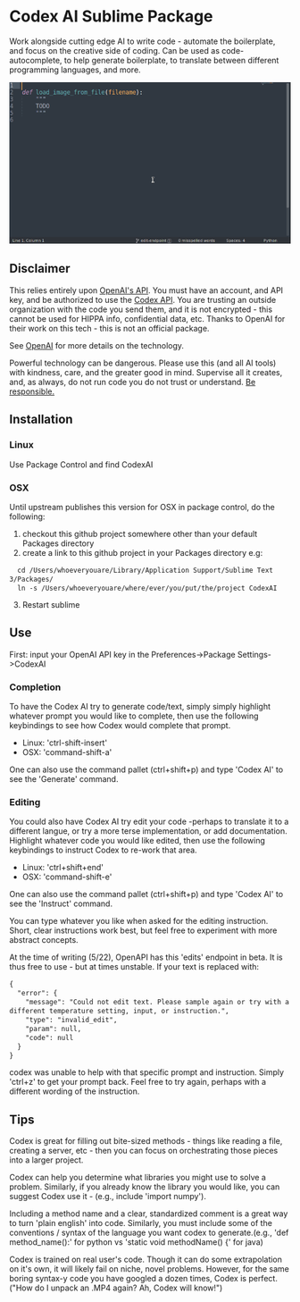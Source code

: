 # Codex AI Sublime Package
Work alongside cutting edge AI to write code - automate the boilerplate, and focus on the creative side of coding.
Can be used as code-autocomplete, to help generate boilerplate, to translate between different programming languages, and more.

![gif](sublime-codex.gif)

## Disclaimer
This relies entirely upon [OpenAI's API](https://openai.com/blog/openai-api/). You must have an account, and API key, and be authorized to use the [Codex API](https://openai.com/blog/openai-codex/).
You are trusting an outside organization with the code you send them, and it is not encrypted - this cannot be used for HIPPA info, confidential data, etc.
Thanks to OpenAI for their work on this tech - this is not an official package.

See [OpenAI](https://openai.com/blog/openai-codex/) for more details on the technology.

Powerful technology can be dangerous. Please use this (and all AI tools) with kindness, care, and the greater good in mind. Supervise all it creates, and, as always, do not run code you do not trust or understand. [Be responsible.](https://beta.openai.com/policies/codex-terms)

## Installation
### Linux
Use Package Control and find CodexAI
### OSX
Until upstream publishes this version for OSX in package control, do the following:
1. checkout this github project somewhere other than your default Packages directory
2. create a link to this github project in your Packages directory e.g:
```
  cd /Users/whoeveryouare/Library/Application Support/Sublime Text 3/Packages/
  ln -s /Users/whoeveryouare/where/ever/you/put/the/project CodexAI
```
3. Restart sublime
## Use
First: input your OpenAI API key in the Preferences->Package Settings->CodexAI

### Completion
To have the Codex AI try to generate code/text, simply simply highlight whatever prompt you would like to complete, then use the following keybindings to see how Codex would complete that prompt.
* Linux: 'ctrl-shift-insert'
* OSX: 'command-shift-a'

One can also use the command pallet (ctrl+shift+p) and type 'Codex AI' to see the 'Generate' command.


### Editing
You could also have Codex AI try edit your code -perhaps to translate it to a different langue, or try a more terse implementation, or add documentation. Highlight whatever code you would like edited, then use the following keybindings to instruct Codex to re-work that area.
* Linux: 'ctrl+shift+end' 
* OSX: 'command-shift-e'

One can also use the command pallet (ctrl+shift+p) and type 'Codex AI' to see the 'Instruct' command.

You can type whatever you like when asked for the editing instruction. Short, clear instructions work best, but feel free to experiment with more abstract concepts.

At the time of writing (5/22), OpenAPI has this 'edits' endpoint in beta. It is thus free to use - but at times unstable. If your text is replaced with:
```
{
  "error": {
    "message": "Could not edit text. Please sample again or try with a different temperature setting, input, or instruction.",
    "type": "invalid_edit",
    "param": null,
    "code": null
  }
}
```
codex was unable to help with that specific prompt and instruction. Simply 'ctrl+z' to get your prompt back. Feel free to try again, perhaps with a different wording of the instruction.

## Tips
Codex is great for filling out bite-sized methods - things like reading a file, creating a server, etc - then you can focus on orchestrating those pieces into a larger project.

Codex can help you determine what libraries you might use to solve a problem. Similarly, if you already know the library you would like, you can suggest Codex use it - (e.g., include 'import numpy').

Including a method name and a clear, standardized comment is a great way to turn 'plain english' into code.
Similarly, you must include some of the conventions / syntax of the language you want codex to generate.(e.g., 'def method_name():' for python vs 'static void methodName() {' for java)


Codex is trained on real user's code. Though it can do some extrapolation on it's own, it will likely fail on niche, novel problems. However, for the same boring syntax-y code you have googled a dozen times, Codex is perfect. ("How do I unpack an .MP4 again? Ah, Codex will know!")
